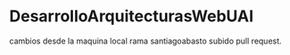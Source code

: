 # DesarrolloArquitecturasWebUAI
cambios desde la maquina local rama santiagoabasto subido pull request. 